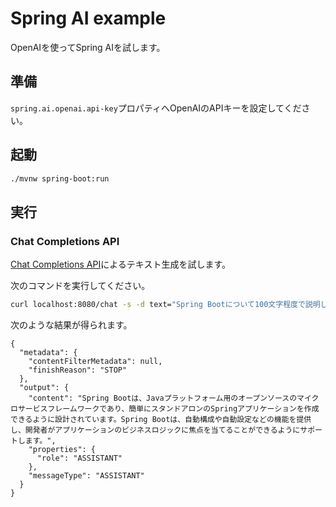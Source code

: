 # Spring AI example

OpenAIを使ってSpring AIを試します。

## 準備

`spring.ai.openai.api-key`プロパティへOpenAIのAPIキーを設定してください。

## 起動

```sh
./mvnw spring-boot:run
```

## 実行

### Chat Completions API

[Chat Completions API](https://platform.openai.com/docs/guides/text-generation/chat-completions-api)によるテキスト生成を試します。

次のコマンドを実行してください。

```sh
curl localhost:8080/chat -s -d text="Spring Bootについて100文字程度で説明してください 。" | jq
```

次のような結果が得られます。

```
{
  "metadata": {
    "contentFilterMetadata": null,
    "finishReason": "STOP"
  },
  "output": {
    "content": "Spring Bootは、Javaプラットフォーム用のオープンソースのマイクロサービスフレームワークであり、簡単にスタンドアロンのSpringアプリケーションを作成できるように設計されています。Spring Bootは、自動構成や自動設定などの機能を提供し、開発者がアプリケーションのビジネスロジックに焦点を当てることができるようにサポートします。",
    "properties": {
      "role": "ASSISTANT"
    },
    "messageType": "ASSISTANT"
  }
}
```
